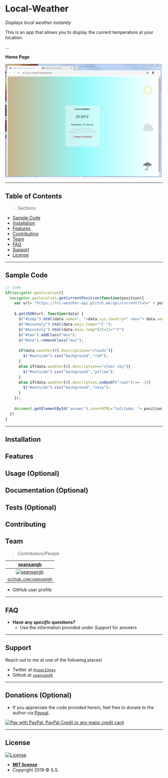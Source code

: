 # Local-Weather

*Displays local weather instantly*

This is an app that allows you to display the current temperature at your location.


...

**Home Page**

<img src="/Weather.PNG" title="home page" alt="home page" width="500px">



---


## Table of Contents 

> Sections
- [Sample Code](#Sample_Code)
- [Installation](#installation)
- [Features](#features)
- [Contributing](#contributing)
- [Team](#team)
- [FAQ](#faq)
- [Support](#support)
- [License](#license)


---

## Sample Code

```javascript
// code
if(navigator.geolocation){
  navigator.geolocation.getCurrentPosition(function(position){ 
    var url= "https://fcc-weather-api.glitch.me/api/current?lat=" + position.coords.latitude + "&lon=" + position.coords.longitude;
      
    $.getJSON(url, function(data) {
      $("#temp").html(data.name+", "+data.sys.country+" <mu>"+ data.weather[0].description+"</mu>");
      $("#minutely").html(data.main.temp+"°C ");
      $("#minutely").html(data.main.temp*9/5+32+"°F")
      $("#two").addClass("mus");
      $("#one").removeClass("mus");        
          
      if(data.weather[0].description=="clouds"){
        $("#outside").css("background","red");   
      }
      else if(data.weather[0].description=="clear sky"){
        $("#outside").css("background","yellow");
      }
      else if(data.weather[0].description.indexOf("rain")!== -1){
        $("#outside").css("background","navy");   
      }
    });   
      
    document.getElementById('answer').innerHTML="latitude: "+ position.coords.latitude+"<br>longitude: "+position.coords.longitude;
  })
}

```

---

## Installation
## Features
## Usage (Optional)
## Documentation (Optional)
## Tests (Optional)
## Contributing
## Team

> Contributors/People

| [**seansangh**](https://github.com/seansangh) |
| :---: |
| [![seansangh](https://avatars0.githubusercontent.com/u/45724640?v=3&s=200)](https://github.com/seansangh)    |
| [`github.com/seansangh`](https://github.com/seansangh) | 

-  GitHub user profile

---

## FAQ

- **Have any *specific* questions?**
    - Use the information provided under *Support* for answers

---

## Support

Reach out to me at one of the following places!

- Twitter at [`@sean13nay`](https://twitter.com/sean13nay?lang=en)
- Github at [`seansangh`](https://github.com/seansangh)

---

## Donations (Optional)

- If you appreciate the code provided herein, feel free to donate to the author via [Paypal](https://www.paypal.com/cgi-bin/webscr?cmd=_s-xclick&hosted_button_id=4VED5H2K8Z4TU&source=url).

[<img src="https://www.paypalobjects.com/webstatic/en_US/i/buttons/cc-badges-ppppcmcvdam.png" alt="Pay with PayPal, PayPal Credit or any major credit card" />](https://www.paypal.com/cgi-bin/webscr?cmd=_s-xclick&hosted_button_id=4VED5H2K8Z4TU&source=url)

---

## License

[![License](http://img.shields.io/:license-mit-blue.svg?style=flat-square)](http://badges.mit-license.org)

- **[MIT license](http://opensource.org/licenses/mit-license.php)**
- Copyright 2019 © <a>S.S.</a>
